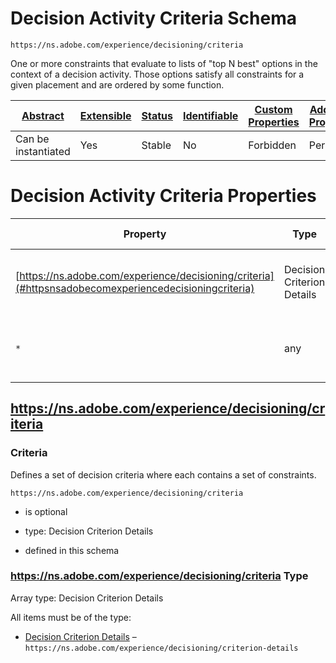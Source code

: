 
# Decision Activity Criteria Schema

```
https://ns.adobe.com/experience/decisioning/criteria
```

One or more constraints that evaluate to lists of "top N best" options in the context of a decision activity. Those options satisfy all constraints for a given placement and are ordered by some function.

| [Abstract](../../../../abstract.md) | [Extensible](../../../../extensions.md) | [Status](../../../../status.md) | [Identifiable](../../../../id.md) | [Custom Properties](../../../../extensions.md) | [Additional Properties](../../../../extensions.md) | Defined In |
|-------------------------------------|-----------------------------------------|---------------------------------|-----------------------------------|------------------------------------------------|----------------------------------------------------|------------|
| Can be instantiated | Yes | Stable | No | Forbidden | Permitted | [adobe/experience/decisioning/criteria.schema.json](adobe/experience/decisioning/criteria.schema.json) |

# Decision Activity Criteria Properties

| Property | Type | Required | Defined by |
|----------|------|----------|------------|
| [https://ns.adobe.com/experience/decisioning/criteria](#httpsnsadobecomexperiencedecisioningcriteria) | Decision Criterion Details | Optional | Decision Activity Criteria (this schema) |
| `*` | any | Additional | this schema *allows* additional properties |

## https://ns.adobe.com/experience/decisioning/criteria
### Criteria

Defines a set of decision criteria where each contains a set of constraints.

`https://ns.adobe.com/experience/decisioning/criteria`
* is optional
* type: Decision Criterion Details

* defined in this schema

### https://ns.adobe.com/experience/decisioning/criteria Type


Array type: Decision Criterion Details

All items must be of the type:
* [Decision Criterion Details](criterion-details.schema.md) – `https://ns.adobe.com/experience/decisioning/criterion-details`







